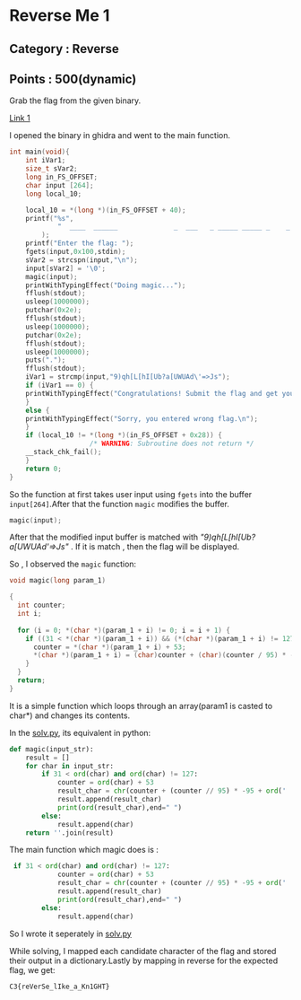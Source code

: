 # Reverse Me 1
## Category : Reverse
## Points : 500(dynamic)
Grab the flag from the given binary.

[Link 1](https://drive.google.com/drive/folders/1CRXCVdac8SgjacvO5k0BAUc_0FkA6dNg?usp=sharing)

I opened the binary in ghidra and went to the main function.

```c
int main(void){
    int iVar1;
    size_t sVar2;
    long in_FS_OFFSET;
    char input [264];
    long local_10;

    local_10 = *(long *)(in_FS_OFFSET + 40);
    printf("%s",
            "  ____  ______              _  ___   _ _____ _____ _    _ _______\n |  _ \\|  ____|     /\ \     | |/ / \\ | |_   _/ ____| |  | |__   __|\n | |_) | |__       /  \\    | \' /|  \\| |  | || |  __| |__| |  | |   \n |  _ <|  __|     / /\\ \\   |  < | . ` | | || | |_ |  __  |  |  |   \n | |_) | |____   / ____ \\  | . \\| |\\  |_| || |__| | |  | |  | |   \n |____/|_____ _| /_/    \\_\\ |_|\\_\\_| \\_|_____\\_____|_|  |_|  |_|   \n\n"
        );
    printf("Enter the flag: ");
    fgets(input,0x100,stdin);
    sVar2 = strcspn(input,"\n");
    input[sVar2] = '\0';
    magic(input);
    printWithTypingEffect("Doing magic...");
    fflush(stdout);
    usleep(1000000);
    putchar(0x2e);
    fflush(stdout);
    usleep(1000000);
    putchar(0x2e);
    fflush(stdout);
    usleep(1000000);
    puts(".");
    fflush(stdout);
    iVar1 = strcmp(input,"9)qh[L[hI[Ub?a[UWUAd\'=>Js");
    if (iVar1 == 0) {
    printWithTypingEffect("Congratulations! Submit the flag and get your reward.\n");
    }
    else {
    printWithTypingEffect("Sorry, you entered wrong flag.\n");
    }
    if (local_10 != *(long *)(in_FS_OFFSET + 0x28)) {
                    /* WARNING: Subroutine does not return */
    __stack_chk_fail();
    }
    return 0;
}
```

So the function at first takes user input using `fgets` into the buffer `input[264]`.After that the function `magic` modifies the buffer.
```c
magic(input);
```

After that the modified input buffer is matched with _"9)qh[L[hI[Ub?a[UWUAd\'=>Js"_ . If it is match , then the flag will be displayed.

So , I observed the `magic` function:
```c
void magic(long param_1)

{
  int counter;
  int i;
  
  for (i = 0; *(char *)(param_1 + i) != 0; i = i + 1) {
    if ((31 < *(char *)(param_1 + i)) && (*(char *)(param_1 + i) != 127)) {
      counter = *(char *)(param_1 + i) + 53;
      *(char *)(param_1 + i) = (char)counter + (char)(counter / 95) * -95 + ' ';
    }
  }
  return;
}

```

It is a simple function which loops through an array(param1 is casted to char*) and changes its contents.

In the [solv.py](/CTFs/CyberCrawler_2023/Reverse/Reverse%20me%201/pysolv.py), its equivalent in python:
```py
def magic(input_str):
    result = []
    for char in input_str:
        if 31 < ord(char) and ord(char) != 127:
            counter = ord(char) + 53
            result_char = chr(counter + (counter // 95) * -95 + ord(' '))
            result.append(result_char)
            print(ord(result_char),end=" ")
        else:
            result.append(char)
    return ''.join(result)
```

The main function which magic does is :
```py
 if 31 < ord(char) and ord(char) != 127:
            counter = ord(char) + 53
            result_char = chr(counter + (counter // 95) * -95 + ord(' '))
            result.append(result_char)
            print(ord(result_char),end=" ")
        else:
            result.append(char)
```

So I wrote it seperately in [solv.py](/CTFs/CyberCrawler_2023/Reverse/Reverse%20me%201/pysolv.py)

While solving, I mapped each candidate character of the flag and stored their output in a dictionary.Lastly by mapping in reverse for the expected flag, we get:

```
C3{reVerSe_lIke_a_Kn1GHT}
```